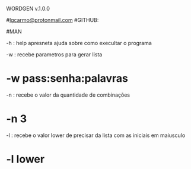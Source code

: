 WORDGEN v.1.0.0

#lgcarmo@protonmail.com
#GITHUB:

#MAN

-h : help apresneta ajuda sobre como execultar o programa

-w : recebe parametros para gerar lista
# -w pass:senha:palavras

-n : recebe o valor da quantidade de combinações
# -n 3

-l : recebe o valor lower de precisar da lista com as iniciais em maiusculo
# -l lower
